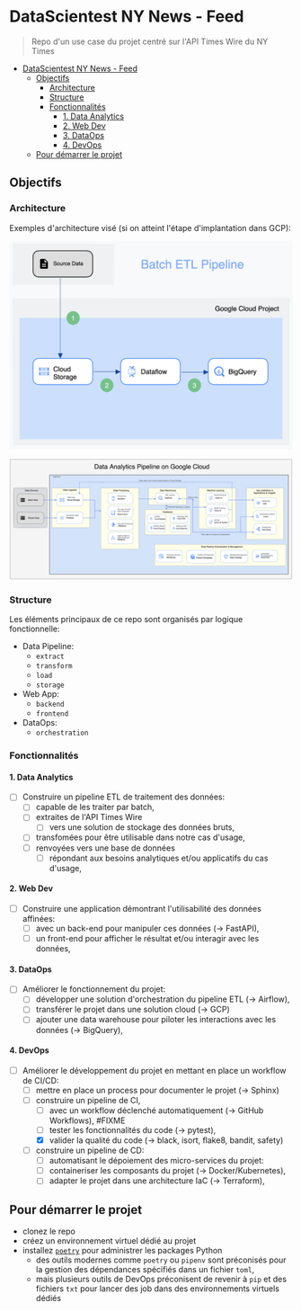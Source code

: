 # DataScientest NY News - Feed

> Repo d'un use case du projet centré sur l'API Times Wire du NY Times

- [DataScientest NY News - Feed](#datascientest-ny-news---feed)
  - [Objectifs](#objectifs)
    - [Architecture](#architecture)
    - [Structure](#structure)
    - [Fonctionnalités](#fonctionnalités)
      - [1. Data Analytics](#1-data-analytics)
      - [2. Web Dev](#2-web-dev)
      - [3. DataOps](#3-dataops)
      - [4. DevOps](#4-devops)
  - [Pour démarrer le projet](#pour-démarrer-le-projet)

## Objectifs

### Architecture

Exemples d'architecture visé (si on atteint l'étape d'implantation dans GCP):

  ![Batch ETL Pipeline](assets/diagrams/batch_etl_pipeline-2023_04_29.png)

  ![Data Analaytics Pipeline](assets/diagrams/data_analytics_pipeline-2023_04_29.png)

### Structure

Les éléments principaux de ce repo sont organisés par logique fonctionnelle:

  - Data Pipeline:
    - `extract`
    - `transform`
    - `load`
    - `storage`
  - Web App:
    - `backend`
    - `frontend`
  - DataOps:
    - `orchestration`

### Fonctionnalités
#### 1. Data Analytics

- [ ] Construire un pipeline ETL de traitement des données:
  - [ ] capable de les traiter par batch,
  - [ ] extraites de l'API Times Wire
    - [ ] vers une solution de stockage des données bruts,
  - [ ] transfomées pour être utilisable dans notre cas d'usage,
  - [ ] renvoyées vers une base de données
    - [ ] répondant aux besoins analytiques et/ou applicatifs du cas d'usage,

#### 2. Web Dev

- [ ] Construire une application démontrant l'utilisabilité des données affinées:
  - [ ] avec un back-end pour manipuler ces données (-> FastAPI),
  - [ ] un front-end pour afficher le résultat et/ou interagir avec les données,

#### 3. DataOps

- [ ] Améliorer le fonctionnement du projet:
  - [ ] développer une solution d'orchestration du pipeline ETL (-> Airflow),
  - [ ] transférer le projet dans une solution cloud (-> GCP)
  - [ ] ajouter une data warehouse pour piloter les interactions avec les données (-> BigQuery),

#### 4. DevOps

- [ ] Améliorer le développement du projet en mettant en place un workflow de CI/CD:
  - [ ] mettre en place un process pour documenter le projet (-> Sphinx)
  - [ ] construire un pipeline de CI,
    - [ ] avec un workflow déclenché automatiquement (-> GitHub Workflows), #FIXME
    - [ ] tester les fonctionnalités du code (-> pytest),
    - [X] valider la qualité du code (-> black, isort, flake8, bandit, safety)
  - [ ] construire un pipeline de CD:
    - [ ] automatisant le dépoiement des micro-services du projet:
    - [ ] containeriser les composants du projet (-> Docker/Kubernetes),
    - [ ] adapter le projet dans une architecture IaC (-> Terraform),

## Pour démarrer le projet

- clonez le repo
- créez un environnement virtuel dédié au projet
- installez [`poetry`](https://python-poetry.org/) pour administrer les packages Python
  - des outils modernes comme `poetry` ou `pipenv` sont préconisés pour la gestion des dépendances spécifiés dans un fichier `toml`,
  - mais plusieurs outils de DevOps préconisent de revenir à `pip` et des fichiers `txt` pour lancer des job dans des environnements virtuels dédiés
